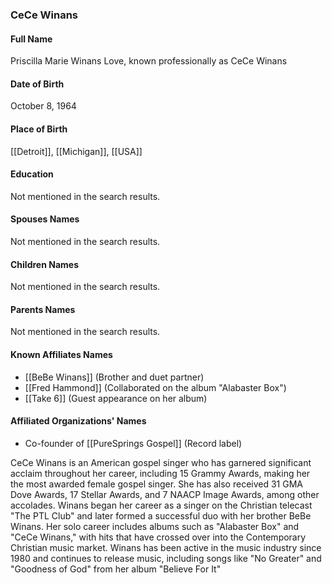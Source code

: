 ### CeCe Winans

#### Full Name

Priscilla Marie Winans Love, known professionally as CeCe Winans

#### Date of Birth

October 8, 1964

#### Place of Birth

[[Detroit]], [[Michigan]], [[USA]]

#### Education

Not mentioned in the search results.

#### Spouses Names

Not mentioned in the search results.

#### Children Names

Not mentioned in the search results.

#### Parents Names

Not mentioned in the search results.

#### Known Affiliates Names

- [[BeBe Winans]] (Brother and duet partner)
- [[Fred Hammond]] (Collaborated on the album "Alabaster Box")
- [[Take 6]] (Guest appearance on her album)

#### Affiliated Organizations' Names

- Co-founder of [[PureSprings Gospel]] (Record label)

CeCe Winans is an American gospel singer who has garnered significant acclaim throughout her career, including 15 Grammy Awards, making her the most awarded female gospel singer. She has also received 31 GMA Dove Awards, 17 Stellar Awards, and 7 NAACP Image Awards, among other accolades. Winans began her career as a singer on the Christian telecast "The PTL Club" and later formed a successful duo with her brother BeBe Winans. Her solo career includes albums such as "Alabaster Box" and "CeCe Winans," with hits that have crossed over into the Contemporary Christian music market. Winans has been active in the music industry since 1980 and continues to release music, including songs like "No Greater" and "Goodness of God" from her album "Believe For It"